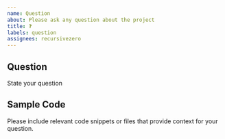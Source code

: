 ```yaml
---
name: Question
about: Please ask any question about the project
title: ❓
labels: question
assignees: recursivezero
---
```


## Question

State your question

## Sample Code

Please include relevant code snippets or files that provide context for your question.
